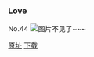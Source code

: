 ### Love
No.44
![图片不见了~~~](https://imgs.xkcd.com/comics/love.jpg)

[原址](https://xkcd.com//44) [下载](https://imgs.xkcd.com/comics/love.jpg)

